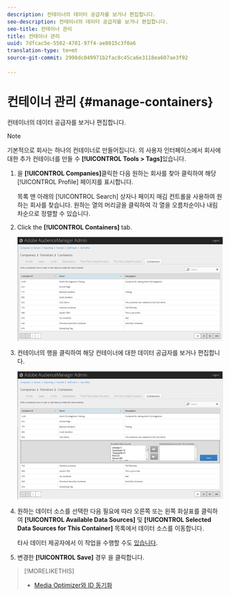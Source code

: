 ```yaml
---
description: 컨테이너의 데이터 공급자를 보거나 편집합니다.
seo-description: 컨테이너의 데이터 공급자를 보거나 편집합니다.
seo-title: 컨테이너 관리
title: 컨테이너 관리
uuid: 7dfcac5e-5502-4701-97f4-ae8015c3f0a6
translation-type: tm+mt
source-git-commit: 2998dc049971b2fac8c45ca6e3118ea607ae3f92

---
```



# 컨테이너 관리 {#manage-containers}

컨테이너의 데이터 공급자를 보거나 편집합니다.

<!-- t_containers.xml -->

>[!NOTE]
>
>기본적으로 회사는 하나의 컨테이너로 만들어집니다. 의 사용자 인터페이스에서 회사에 대한 추가 컨테이너를 만들 수 **[!UICONTROL Tools > Tags]**&#x200B;있습니다.

1. 을 **[!UICONTROL Companies]**&#x200B;클릭한 다음 원하는 회사를 찾아 클릭하여 해당 [!UICONTROL Profile] 페이지를 표시합니다.

   목록 맨 아래의 [!UICONTROL Search] 상자나 페이지 매김 컨트롤을 사용하여 원하는 회사를 찾습니다. 원하는 열의 머리글을 클릭하여 각 열을 오름차순이나 내림차순으로 정렬할 수 있습니다.

1. Click the **[!UICONTROL Containers]** tab.

   ![](assets/containers.png)

1. 컨테이너의 행을 클릭하여 해당 컨테이너에 대한 데이터 공급자를 보거나 편집합니다.

   ![단계 결과](assets/containers_edit.png)

1. 원하는 데이터 소스를 선택한 다음 필요에 따라 오른쪽 또는 왼쪽 화살표를 클릭하여 **[!UICONTROL Available Data Sources]** 및 **[!UICONTROL Selected Data Sources for This Container]** 목록에서 데이터 소스를 이동합니다.

   타사 데이터 제공자에서 이 작업을 수행할 수도 [있습니다](../companies/admin-third-party-providers.md#task_E942DD674D794BA6B8EFD52FD866E689).

1. 변경한 **[!UICONTROL Save]** 경우 을 클릭합니다.

>[!MORELIKETHIS]
>
>* [Media Optimizer와 ID 동기화](../companies/admin-amo-sync.md#concept_2B5537233DAA4860B3503B344F937D83)

